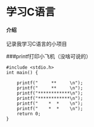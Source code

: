 # 学习C语言

#### 介绍
记录我学习C语言的小项目

###printf打印小飞机（没啥可说的）

```
#include <stdio.h>
int main() {
    
    printf("     **     \n");
    printf("     **     \n");
    printf("************\n");
    printf("************\n");
    printf("    *  *    \n");
    printf("    *  *    \n");
    return 0;
}
```


